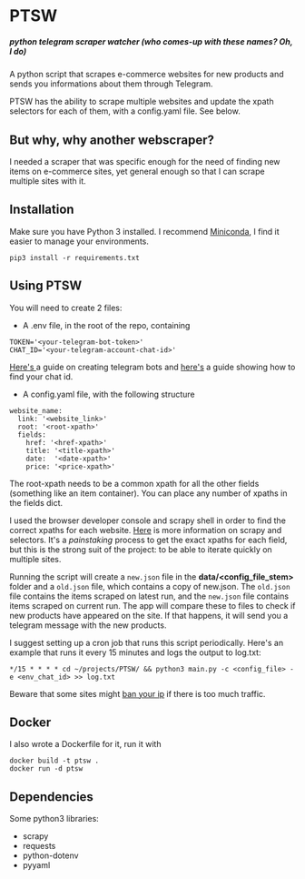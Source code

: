 # PTSW
##### *python telegram scraper watcher (who comes-up with these names? Oh, I do)*

A python script that scrapes e-commerce websites for new products and sends you informations about them through Telegram.

PTSW has the ability to scrape multiple websites and update the xpath selectors for each of them, with a config.yaml file. See below.

## But why, why another webscraper?
I needed a scraper that was specific enough for the need of finding new items on e-commerce sites, yet general enough so that I can scrape multiple sites with it.

## Installation
Make sure you have Python 3 installed. I recommend [Miniconda]( https://docs.conda.io/en/latest/miniconda.html ), I find it easier to manage your environments.

```
pip3 install -r requirements.txt
```

## Using PTSW
You will need to create 2 files:
* A .env file, in the root of the repo, containing
```
TOKEN='<your-telegram-bot-token>'
CHAT_ID='<your-telegram-account-chat-id>'
```
[ Here's ](https://core.telegram.org/bots#6-botfather) a guide on creating telegram bots and [here's](https://www.wikihow.com/Know-Chat-ID-on-Telegram-on-Android) a guide showing how to find your chat id.

* A config.yaml file, with the following structure
```
website_name:
  link: '<website_link>'
  root: '<root-xpath>'
  fields:
    href: '<href-xpath>'
    title: '<title-xpath>'
    date:  '<date-xpath>'
    price: '<price-xpath>'
```
The root-xpath needs to be a common xpath for all the other fields (something like an item container). You can place any number of xpaths in the fields dict.


I used the browser developer console and scrapy shell in order to find the correct xpaths for each website. [Here](https://docs.scrapy.org/en/latest/topics/selectors.html) is more information on scrapy and selectors. It's a _painstaking_ process to get the exact xpaths for each field, but this is the strong suit of the project: to be able to iterate quickly on multiple sites.


Running the script will create a `new.json` file in the **data/<config_file_stem>** folder and a `old.json` file, which contains a copy of new.json. The `old.json` file contains the items scraped on latest run, and the `new.json` file contains items scraped on current run. The app will compare these to files to check if new products have appeared on the site. If that happens, it will send you a telegram message with the new products.

I suggest setting up a cron job that runs this script periodically. Here's an example that runs it every 15 minutes and logs the output to log.txt:

```
*/15 * * * * cd ~/projects/PTSW/ && python3 main.py -c <config_file> -e <env_chat_id> >> log.txt
```

Beware that some sites might [ban your ip](https://docs.scrapy.org/en/latest/topics/practices.html#avoiding-getting-banned) if there is too much traffic.

## Docker

I also wrote a Dockerfile for it, run it with

```
docker build -t ptsw .
docker run -d ptsw
```

## Dependencies
Some python3 libraries:
* scrapy
* requests
* python-dotenv
* pyyaml



